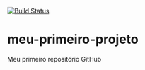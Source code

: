 [![Build Status](https://travis-ci.org/repzuera/meu-primeiro-projeto.svg?branch=master)](https://travis-ci.org/repzuera/meu-primeiro-projeto)
# meu-primeiro-projeto
Meu primeiro repositório GitHub
